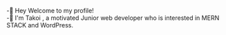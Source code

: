  -👋 Hey Welcome to my profile! </br> 
-🌱 I'm Takoi , a motivated Junior web developer who is interested in MERN STACK and WordPress.

<!---
Takoi1/Takoi1 is a ✨ special ✨ repository because its `README.md` (this file) appears on your GitHub profile.
You can click the Preview link to take a look at your changes.
--->
